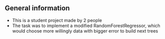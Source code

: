 ## General information
- This is a student project made by 2 people
- The task was to implement a modified RandomForestRegressor, which would choose more willingly data with bigger error to build next trees